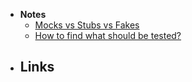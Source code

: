 - **Notes**
	- [Mocks vs Stubs vs Fakes](Mocks%20vs%20Stubs%20vs%20Fakes.md)
	- [How to find what should be tested?](How%20to%20find%20what%20should%20be%20tested?.md)
- **Links**
	- 